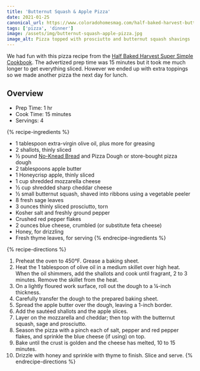 ```yaml
---
title: 'Butternut Squash & Apple Pizza'
date: 2021-01-25
canonical_url: https://www.coloradohomesmag.com/half-baked-harvest-butternut-squash-apple-pizza/
tags: ['pizza', 'dinner']
image: /assets/img/butternut-squash-apple-pizza.jpg
image_alt: Pizza topped with prosciutto and butternut squash shavings
---
```


We had fun with this pizza recipe from the [Half Baked Harvest Super Simple Cookbook](https://www.halfbakedharvest.com/cookbook/half-baked-harvest-super-simple/). The advertized prep time was 15 minutes but it took me much longer to get everything sliced. However we ended up with extra toppings so we made another pizza the next day for lunch.

## Overview

- Prep Time: 1 hr
- Cook Time: 15 minutes
- Servings: 4

{% recipe-ingredients %}
- 1 tablespoon extra-virgin olive oil, plus more for greasing
- 2 shallots, thinly sliced
- ½ pound [No-Knead Bread](https://www.coloradohomesmag.com/half-baked-harvest-butternut-squash-apple-pizza/) and Pizza Dough or store-bought pizza dough
- 2 tablespoons apple butter
- 1 Honeycrisp apple, thinly sliced
- 1 cup shredded mozzarella cheese
- ½ cup shredded sharp cheddar cheese
- ½ small butternut squash, shaved into ribbons using a vegetable peeler
- 8 fresh sage leaves
- 3 ounces thinly sliced prosciutto, torn
- Kosher salt and freshly ground pepper
- Crushed red pepper flakes
- 2 ounces blue cheese, crumbled (or substitute feta cheese)
- Honey, for drizzling
- Fresh thyme leaves, for serving
{% endrecipe-ingredients %}

{% recipe-directions %}
1.  Preheat the oven to 450°F. Grease a baking sheet.
1.  Heat the 1 tablespoon of olive oil in a medium skillet over high heat. When the oil shimmers, add the shallots and cook until fragrant, 2 to 3 minutes. Remove the skillet from the heat.
1.  On a lightly floured work surface, roll out the dough to a ¼-inch thickness.
1.  Carefully transfer the dough to the prepared baking sheet.
1.  Spread the apple butter over the dough, leaving a 1-inch border.
1.  Add the sautéed shallots and the apple slices.
1.  Layer on the mozzarella and cheddar; then top with the butternut squash, sage and prosciutto.
1.  Season the pizza with a pinch each of salt, pepper and red pepper flakes, and sprinkle the blue cheese (if using) on top.
1.  Bake until the crust is golden and the cheese has melted, 10 to 15 minutes.
1.  Drizzle with honey and sprinkle with thyme to finish. Slice and serve.
{% endrecipe-directions %}
